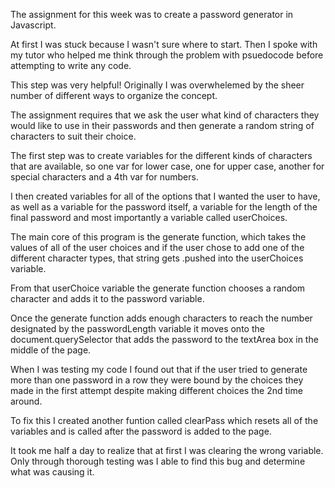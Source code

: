 The assignment for this week was to create a password generator in Javascript.

At first I was stuck because I wasn't sure where to start. Then I spoke with my tutor who helped me think through the problem with psuedocode before attempting to write any code.

This step was very helpful! Originally I was overwhelemed by the sheer number of different ways to organize the concept.

The assignment requires that we ask the user what kind of characters they would like to use in their passwords and then generate a random string of characters to suit their choice.

The first step was to create variables for the different kinds of characters that are available, so one var for lower case, one for upper case, another for special characters and a 4th var for numbers.

I then created variables for all of the options that I wanted the user to have, as well as a variable for the password itself, a variable for the length of the final password and most importantly a variable called userChoices.

The main core of this program is the generate function, which takes the values of all of the user choices and if the user chose to add one of the different character types, that string gets .pushed into the userChoices variable.

From that userChoice variable the generate function chooses a random character and adds it to the password variable.

Once the generate function adds enough characters to reach the number designated by the passwordLength variable it moves onto the document.querySelector that adds the password to the textArea box in the middle of the page.


When I was testing my code I found out that if the user tried to generate more than one password in a row they were bound by the choices they made in the first attempt despite making different choices the 2nd time around.

To fix this I created another funtion called clearPass which resets all of the variables and is called after the password is added to the page.

It took me half a day to realize that at first I was clearing the wrong variable. Only through thorough testing was I able to find this bug and determine what was causing it.
